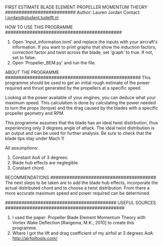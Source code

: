 FIRST ESTIMATE BLADE ELEMENT PROPELLER MOMENTUM THEORY ##########################
Author: Lauren Jordan
Contact: l.jordan@student.tudelft.nl

HOW TO USE THIS PROGRAMME ###########################################
1. Open 'Input_information.toml' and replace the inputs with your aircraft's information. 
    If you want to print graphs that show the induction factors, correction factor and twist across the blade, 
    set 'graph' to true. If not, set to false.
2. Open 'Propeller_BEM.py' and run the file. 

ABOUT THE PROGRAMME  ##################################################
This programme should be used to get an initial rough estimate of the power required and thrust generated by the
propellers at a specific speed. 

Looking at the power available of your engines, you can deduce what your maximum speed. This calculation is done
 by calculating the power needed to turn the props (torque) and the drag caused by the blades with a 
 specific propeller geometry and RPM. 

This programme assumes that the blade has an ideal twist distirbution, 
thus experiencing only 3 degrees angle of attack. The ideal twist distribution is an output and can be used
for further analysis. Be sure to check that the blade tips stay under Mach 1! 

All assumptions:
1. Constant AoA of 3 degrees.
2. Blade hub effects are neglegible. 
3. Constant chord.

RECOMMENDATIONS #######################################
The next steps to be taken are to add the blade hub effects, incorporate the actual distributed chord 
and to choose a twist distribution. From there a more accurate maximum speed and power required can be determined. 

######################################### USEFUL SOURCES ############################################
1. I used the paper: Propeller Blade Element Momentum Theory with Vortex Wake Deflection
 [Rwigema, M.K., 2010] to create this programme.
2. Where I got the lift and drag coefficient of my airfoil at 3 degrees AoA:
    http://airfoiltools.com/
